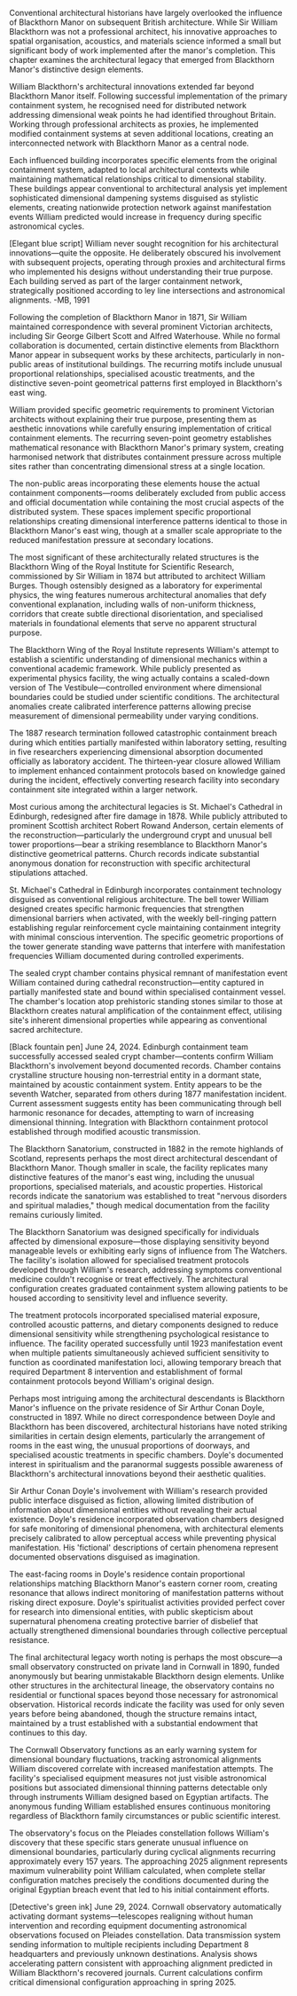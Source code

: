 Conventional architectural historians have largely overlooked the influence of Blackthorn Manor on subsequent British architecture. While Sir William Blackthorn was not a professional architect, his innovative approaches to spatial organisation, acoustics, and materials science informed a small but significant body of work implemented after the manor's completion. This chapter examines the architectural legacy that emerged from Blackthorn Manor's distinctive design elements.

William Blackthorn's architectural innovations extended far beyond Blackthorn Manor itself. Following successful implementation of the primary containment system, he recognised need for distributed network addressing dimensional weak points he had identified throughout Britain. Working through professional architects as proxies, he implemented modified containment systems at seven additional locations, creating an interconnected network with Blackthorn Manor as a central node.

Each influenced building incorporates specific elements from the original containment system, adapted to local architectural contexts while maintaining mathematical relationships critical to dimensional stability. These buildings appear conventional to architectural analysis yet implement sophisticated dimensional dampening systems disguised as stylistic elements, creating nationwide protection network against manifestation events William predicted would increase in frequency during specific astronomical cycles.

[Elegant blue script] William never sought recognition for his architectural innovations—quite the opposite. He deliberately obscured his involvement with subsequent projects, operating through proxies and architectural firms who implemented his designs without understanding their true purpose. Each building served as part of the larger containment network, strategically positioned according to ley line intersections and astronomical alignments. -MB, 1991

Following the completion of Blackthorn Manor in 1871, Sir William maintained correspondence with several prominent Victorian architects, including Sir George Gilbert Scott and Alfred Waterhouse. While no formal collaboration is documented, certain distinctive elements from Blackthorn Manor appear in subsequent works by these architects, particularly in non-public areas of institutional buildings. The recurring motifs include unusual proportional relationships, specialised acoustic treatments, and the distinctive seven-point geometrical patterns first employed in Blackthorn's east wing.

William provided specific geometric requirements to prominent Victorian architects without explaining their true purpose, presenting them as aesthetic innovations while carefully ensuring implementation of critical containment elements. The recurring seven-point geometry establishes mathematical resonance with Blackthorn Manor's primary system, creating harmonised network that distributes containment pressure across multiple sites rather than concentrating dimensional stress at a single location.

The non-public areas incorporating these elements house the actual containment components—rooms deliberately excluded from public access and official documentation while containing the most crucial aspects of the distributed system. These spaces implement specific proportional relationships creating dimensional interference patterns identical to those in Blackthorn Manor's east wing, though at a smaller scale appropriate to the reduced manifestation pressure at secondary locations.

The most significant of these architecturally related structures is the Blackthorn Wing of the Royal Institute for Scientific Research, commissioned by Sir William in 1874 but attributed to architect William Burges. Though ostensibly designed as a laboratory for experimental physics, the wing features numerous architectural anomalies that defy conventional explanation, including walls of non-uniform thickness, corridors that create subtle directional disorientation, and specialised materials in foundational elements that serve no apparent structural purpose.

The Blackthorn Wing of the Royal Institute represents William's attempt to establish a scientific understanding of dimensional mechanics within a conventional academic framework. While publicly presented as experimental physics facility, the wing actually contains a scaled-down version of The Vestibule—controlled environment where dimensional boundaries could be studied under scientific conditions. The architectural anomalies create calibrated interference patterns allowing precise measurement of dimensional permeability under varying conditions.

The 1887 research termination followed catastrophic containment breach during which entities partially manifested within laboratory setting, resulting in five researchers experiencing dimensional absorption documented officially as laboratory accident. The thirteen-year closure allowed William to implement enhanced containment protocols based on knowledge gained during the incident, effectively converting research facility into secondary containment site integrated within a larger network.

Most curious among the architectural legacies is St. Michael's Cathedral in Edinburgh, redesigned after fire damage in 1878. While publicly attributed to prominent Scottish architect Robert Rowand Anderson, certain elements of the reconstruction—particularly the underground crypt and unusual bell tower proportions—bear a striking resemblance to Blackthorn Manor's distinctive geometrical patterns. Church records indicate substantial anonymous donation for reconstruction with specific architectural stipulations attached.

St. Michael's Cathedral in Edinburgh incorporates containment technology disguised as conventional religious architecture. The bell tower William designed creates specific harmonic frequencies that strengthen dimensional barriers when activated, with the weekly bell-ringing pattern establishing regular reinforcement cycle maintaining containment integrity with minimal conscious intervention. The specific geometric proportions of the tower generate standing wave patterns that interfere with manifestation frequencies William documented during controlled experiments.

The sealed crypt chamber contains physical remnant of manifestation event William contained during cathedral reconstruction—entity captured in partially manifested state and bound within specialised containment vessel. The chamber's location atop prehistoric standing stones similar to those at Blackthorn creates natural amplification of the containment effect, utilising site's inherent dimensional properties while appearing as conventional sacred architecture.

[Black fountain pen] June 24, 2024. Edinburgh containment team successfully accessed sealed crypt chamber—contents confirm William Blackthorn's involvement beyond documented records. Chamber contains crystalline structure housing non-terrestrial entity in a dormant state, maintained by acoustic containment system. Entity appears to be the seventh Watcher, separated from others during 1877 manifestation incident. Current assessment suggests entity has been communicating through bell harmonic resonance for decades, attempting to warn of increasing dimensional thinning. Integration with Blackthorn containment protocol established through modified acoustic transmission.

The Blackthorn Sanatorium, constructed in 1882 in the remote highlands of Scotland, represents perhaps the most direct architectural descendant of Blackthorn Manor. Though smaller in scale, the facility replicates many distinctive features of the manor's east wing, including the unusual proportions, specialised materials, and acoustic properties. Historical records indicate the sanatorium was established to treat "nervous disorders and spiritual maladies," though medical documentation from the facility remains curiously limited.

The Blackthorn Sanatorium was designed specifically for individuals affected by dimensional exposure—those displaying sensitivity beyond manageable levels or exhibiting early signs of influence from The Watchers. The facility's isolation allowed for specialised treatment protocols developed through William's research, addressing symptoms conventional medicine couldn't recognise or treat effectively. The architectural configuration creates graduated containment system allowing patients to be housed according to sensitivity level and influence severity.

The treatment protocols incorporated specialised material exposure, controlled acoustic patterns, and dietary components designed to reduce dimensional sensitivity while strengthening psychological resistance to influence. The facility operated successfully until 1923 manifestation event when multiple patients simultaneously achieved sufficient sensitivity to function as coordinated manifestation loci, allowing temporary breach that required Department 8 intervention and establishment of formal containment protocols beyond William's original design.

Perhaps most intriguing among the architectural descendants is Blackthorn Manor's influence on the private residence of Sir Arthur Conan Doyle, constructed in 1897. While no direct correspondence between Doyle and Blackthorn has been discovered, architectural historians have noted striking similarities in certain design elements, particularly the arrangement of rooms in the east wing, the unusual proportions of doorways, and specialised acoustic treatments in specific chambers. Doyle's documented interest in spiritualism and the paranormal suggests possible awareness of Blackthorn's architectural innovations beyond their aesthetic qualities.

Sir Arthur Conan Doyle's involvement with William's research provided public interface disguised as fiction, allowing limited distribution of information about dimensional entities without revealing their actual existence. Doyle's residence incorporated observation chambers designed for safe monitoring of dimensional phenomena, with architectural elements precisely calibrated to allow perceptual access while preventing physical manifestation. His 'fictional' descriptions of certain phenomena represent documented observations disguised as imagination.

The east-facing rooms in Doyle's residence contain proportional relationships matching Blackthorn Manor's eastern corner room, creating resonance that allows indirect monitoring of manifestation patterns without risking direct exposure. Doyle's spiritualist activities provided perfect cover for research into dimensional entities, with public skepticism about supernatural phenomena creating protective barrier of disbelief that actually strengthened dimensional boundaries through collective perceptual resistance.

The final architectural legacy worth noting is perhaps the most obscure—a small observatory constructed on private land in Cornwall in 1890, funded anonymously but bearing unmistakable Blackthorn design elements. Unlike other structures in the architectural lineage, the observatory contains no residential or functional spaces beyond those necessary for astronomical observation. Historical records indicate the facility was used for only seven years before being abandoned, though the structure remains intact, maintained by a trust established with a substantial endowment that continues to this day.

The Cornwall Observatory functions as an early warning system for dimensional boundary fluctuations, tracking astronomical alignments William discovered correlate with increased manifestation attempts. The facility's specialised equipment measures not just visible astronomical positions but associated dimensional thinning patterns detectable only through instruments William designed based on Egyptian artifacts. The anonymous funding William established ensures continuous monitoring regardless of Blackthorn family circumstances or public scientific interest.

The observatory's focus on the Pleiades constellation follows William's discovery that these specific stars generate unusual influence on dimensional boundaries, particularly during cyclical alignments recurring approximately every 157 years. The approaching 2025 alignment represents maximum vulnerability point William calculated, when complete stellar configuration matches precisely the conditions documented during the original Egyptian breach event that led to his initial containment efforts.

[Detective's green ink] June 29, 2024. Cornwall observatory automatically activating dormant systems—telescopes realigning without human intervention and recording equipment documenting astronomical observations focused on Pleiades constellation. Data transmission system sending information to multiple recipients including Department 8 headquarters and previously unknown destinations. Analysis shows accelerating pattern consistent with approaching alignment predicted in William Blackthorn's recovered journals. Current calculations confirm critical dimensional configuration approaching in spring 2025.